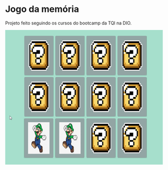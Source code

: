 # Jogo da memória

Projeto feito seguindo os cursos do bootcamp da TQI na DIO.

![Screenshot](./screenshot.png)
